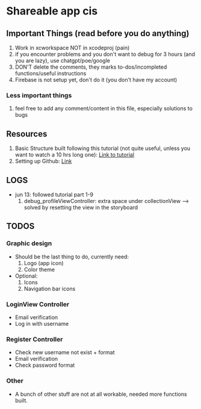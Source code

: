# Shareable app cis

## Important Things (read before you do anything)
1. Work in xcworkspace NOT in xcodeproj (pain)
2. if you encounter problems and you don't want to debug for 3 hours (and you are lazy), use chatgpt/poe/google
3. DON'T delete the comments, they marks to-dos/incompleted functions/useful instructions
4. Firebase is not setup yet, don't do it (you don't have my account)
### Less important things
1. feel free to add any comment/content in this file, especially solutions to bugs


 
## Resources
1. Basic Structure built following this tutorial (not quite useful, unless you want to watch a 10 hrs long one): [Link to tutorial](https://www.youtube.com/watch?v=BcsoBVakrTM&list=PL5PR3UyfTWvfhKNQkT3Wgq6QIIWRJyxM3&index=9)
2. Setting up Github: [Link](https://docs.github.com/en/pull-requests/collaborating-with-pull-requests/proposing-changes-to-your-work-with-pull-requests/about-pull-requests)



## LOGS
- jun 13: followed tutorial part 1-9
  1. debug_profileViewController: extra space under collectionView --> solved by resetting the view in the storyboard

## TODOS
### Graphic design
- Should be the last thing to do, currently need:
  1. Logo (app icon)
  2. Color theme
- Optional:
  1. Icons
  2. Navigation bar icons
  
### LoginView Controller
- Email verification
- Log in with username 
  
### Register Controller
- Check new username not exist + format
- Email verification
- Check password format
    
### Other
- A bunch of other stuff are not at all workable, needed more functions built.
